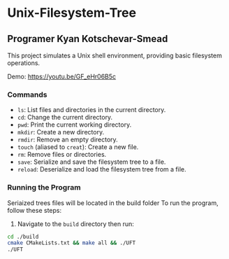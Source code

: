 # Unix-Filesystem-Tree
## Programer Kyan Kotschevar-Smead

This project simulates a Unix shell environment, providing basic filesystem operations.


Demo: https://youtu.be/GF_eHr06B5c

### Commands
- `ls`: List files and directories in the current directory.
- `cd`: Change the current directory.
- `pwd`: Print the current working directory.
- `mkdir`: Create a new directory.
- `rmdir`: Remove an empty directory.
- `touch` (aliased to `creat`): Create a new file.
- `rm`: Remove files or directories.
- `save`: Serialize and save the filesystem tree to a file.
- `reload`: Deserialize and load the filesystem tree from a file.

### Running the Program
Seriaized trees files will be located in the build folder
To run the program, follow these steps:

1. Navigate to the `build` directory then run:
```bash
cd ./build
cmake CMakeLists.txt && make all && ./UFT
./UFT